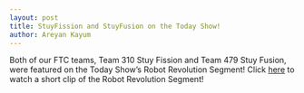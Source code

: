 ```yaml
---
layout: post
title: StuyFission and StuyFusion on the Today Show!
author: Areyan Kayum
---
```

Both of our FTC teams, Team 310 Stuy Fission and Team 479 Stuy Fusion, were featured on the Today Show’s Robot Revolution Segment! Click [here](https://stuypulse.nyc3.digitaloceanspaces.com/site/videos/20180922_today_show.mp4) to watch a short clip of the Robot Revolution Segment!
